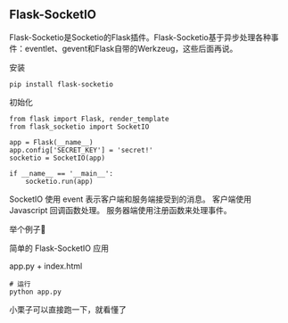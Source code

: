 ## Flask-SocketIO

Flask-Socketio是Socketio的Flask插件。Flask-Socketio基于异步处理各种事件：eventlet、gevent和Flask自带的Werkzeug，这些后面再说。

安装

```
pip install flask-socketio
```

初始化

```
from flask import Flask, render_template
from flask_socketio import SocketIO

app = Flask(__name__)
app.config['SECRET_KEY'] = 'secret!'
socketio = SocketIO(app)

if __name__ == '__main__':
    socketio.run(app)
```

SocketIO 使用 event 表示客户端和服务端接受到的消息。
客户端使用 Javascript 回调函数处理。
服务器端使用注册函数来处理事件。

举个例子🌰

简单的 Flask-SocketIO 应用

app.py + index.html

```
# 运行
python app.py
```

小栗子可以直接跑一下，就看懂了

